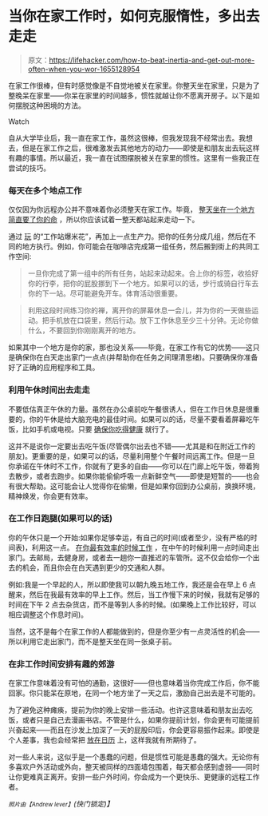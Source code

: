 # 当你在家工作时，如何克服惰性，多出去走走

> 原文：<https://lifehacker.com/how-to-beat-inertia-and-get-out-more-often-when-you-wor-1655128954>

在家工作很棒，但有时感觉像是不自觉地被关在家里。你整天坐在家里，只是为了整晚呆在家里——你呆在家里的时间越多，惯性就越让你不愿离开房子。以下是如何摆脱这种困境的方法。

Watch

自从大学毕业后，我一直在家工作，虽然这很棒，但我发现我不经常出去。我想去，但是在家工作之后，很难激发去其他地方的动力——即使是和朋友出去玩这样有趣的事情。所以最近，我一直在试图摆脱被关在家里的惯性。这里有一些我正在尝试的技巧。

### 每天在多个地点工作

仅仅因为你远程办公并不意味着你必须整天在家工作。毕竟， [整天坐在一个地方简直要了你的命](https://lifehacker.com/how-sitting-all-day-is-damaging-your-body-and-how-you-c-5879536) ，所以你应该试着一整天都站起来走动一下。

通过 [玩](http://lifehacker.com/work-more-productively-on-your-own-by-playing-workstat-1522908803) 的“工作站爆米花”，再加上一点生产力。把你的任务分成几组，然后在不同的地方执行。例如，你可能会在咖啡店完成第一组任务，然后搬到街上的共同工作空间:

> 一旦你完成了第一组中的所有任务，站起来动起来。合上你的标签，收拾好你的行李，把你的屁股挪到下一个地方。如果可以的话，步行或骑自行车去你的下一站。尽可能避免开车。体育活动很重要。

> 利用这段时间练习你的禅，离开你的屏幕休息一会儿，并为你的一天做些运动。把手机放在口袋里，然后行动。放下工作休息至少三十分钟。无论你做什么，不要回到你刚刚离开的地方。

如果其中一个地方是你的家，那也没关系——毕竟，在家工作有它的优势——这只是确保你在白天走出家门一点点(并帮助你在任务之间理清思绪)。只要确保你准备好了正确的应用程序和工具。

### 利用午休时间出去走走

不要低估真正午休的力量。虽然在办公桌前吃午餐很诱人，但在工作日休息是很重要的，你的午休是给大脑充电的最佳时间。如果可以的话，尽量不要看着屏幕吃午饭，比如手机或电视。只要 [确保你吃得健康](https://lifehacker.com/how-can-i-eat-well-while-working-from-home-1325057730) 就行了。

这并不是说你一定要出去吃午饭(尽管偶尔出去也不错——尤其是和在附近工作的朋友)。更重要的是，如果可以的话，尽量利用整个午餐时间远离工作。但是一旦你承诺在午休时不工作，你就有了更多的自由——你可以在门廊上吃午饭，带着狗去散步，或者去跑步。如果你能偷偷呼吸一点新鲜空气——即使是短暂的——也会有很大帮助。这可能会让人觉得你在偷懒，但是如果你回到办公桌前，换换环境，精神焕发，你会更有效率。

### 在工作日跑腿(如果可以的话)

你的午休只是一个开始:如果你足够幸运，有自己的时间(或者至少，没有严格的时间表)，利用这一点。 [在你最有效率的时候工作](https://lifehacker.com/work-only-your-good-hours-to-become-more-productive-5810290) ，在中午的时候利用一点时间走出家门。去邮局，去健身房，或者去一趟你一直推迟的车管所。这不仅会给你一个出去的机会，而且你会在白天遇到更少的交通和人群。

例如:我是一个早起的人，所以即使我可以朝九晚五地工作，我还是会在早上 6 点醒来，然后在我最有效率的早上工作。然后，当工作慢下来的时候，我就有足够的时间在下午 2 点去杂货店，而不是等到人多的时候。(如果晚上工作比较好，可以相应调整这个作息时间)。

当然，这不是每个在家工作的人都能做到的，但是你至少有一点灵活性的机会——所以利用它走出家门，而不是整天坐在同一张桌子前。

### 在非工作时间安排有趣的郊游

在家工作意味着没有可怕的通勤，这很好——但也意味着当你完成工作后，你不能回家。你只能呆在原地，在同一个地方坐了一天之后，激励自己出去是不可能的。

为了避免这种瘫痪，提前为你的晚上安排一些活动。也许这意味着和朋友出去吃饭，或者只是自己去漫画书店。不管是什么，如果你提前计划，你会更有可能提前兴奋起来——而且在沙发上加深了一天的屁股印后，你会更容易振作起来。即使是个人差事，我也会经常把 [放在日历](https://lifehacker.com/program-your-day-to-defeat-distractions-and-stick-to-yo-5848603) 上，这样我就有所期待了。

对一些人来说，这似乎是一个愚蠢的问题，但是惯性可能是愚蠢的强大。无论你有多喜欢户外活动或外向，整天被同样的四面墙包围着，每天都会感到虚弱——同时让你更难真正离开。安排一些户外时间，你会成为一个更快乐、更健康的远程工作者。

<small>*照片由*</small><small>*【Andrew lever】*</small>*(快门锁定)】*